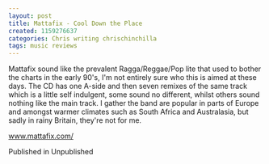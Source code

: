 ```yaml
---
layout: post
title: Mattafix - Cool Down the Place
created: 1159276637
categories: Chris writing chrischinchilla
tags: music reviews
---
```


Mattafix sound like the prevalent Ragga/Reggae/Pop lite that used to bother the charts in the early 90's, I'm not entirely sure who this is aimed at these days. The CD has one A-side and then seven remixes of the same track which is a little self indulgent, some sound no different, whilst others sound nothing like the main track. I gather the band are popular in parts of Europe and amongst warmer climates such as South Africa and Australasia, but sadly in rainy Britain, they're not for me.

<a href='http://www.mattafix.com' target='_blank'>www.mattafix.com/</a>

Published in Unpublished
